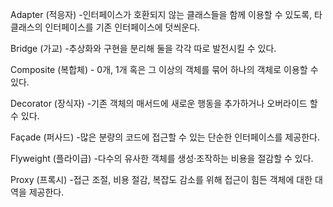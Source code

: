 Adapter (적응자)
 -인터페이스가 호환되지 않는 클래스들을 함께 이용할 수 있도록, 타 클래스의 인터페이스를 기존 인터페이스에 덧씌운다.

Bridge (가교)
 -추상화와 구현을 분리해 둘을 각각 따로 발전시킬 수 있다.

Composite (복합체) - 0개, 1개 혹은 그 이상의 객체를 묶어 하나의 객체로 이용할 수 있다.

Decorator (장식자)
 -기존 객체의 매서드에 새로운 행동을 추가하거나 오버라이드 할 수 있다.

Façade (퍼사드)
 -많은 분량의 코드에 접근할 수 있는 단순한 인터페이스를 제공한다.

Flyweight (플라이급)
 -다수의 유사한 객체를 생성·조작하는 비용을 절감할 수 있다.

Proxy (프록시)
 -접근 조절, 비용 절감, 복잡도 감소를 위해 접근이 힘든 객체에 대한 대역을 제공한다.
